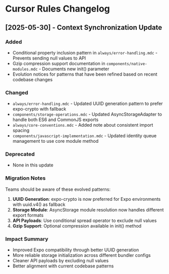 # Cursor Rules Changelog

## [2025-05-30] - Context Synchronization Update

### Added
- Conditional property inclusion pattern in `always/error-handling.mdc` - Prevents sending null values to API
- Gzip compression support documentation in `components/native-modules.mdc` - Documents new init() parameter
- Evolution notices for patterns that have been refined based on recent codebase changes

### Changed
- `always/error-handling.mdc` - Updated UUID generation pattern to prefer expo-crypto with fallback
- `components/storage-operations.mdc` - Updated AsyncStorageAdapter to handle both ES6 and CommonJS exports
- `always/core-conventions.mdc` - Added note about consistent import spacing
- `components/javascript-implementation.mdc` - Updated identity queue management to use core module method

### Deprecated
- None in this update

### Migration Notes
Teams should be aware of these evolved patterns:
1. **UUID Generation**: expo-crypto is now preferred for Expo environments with uuid.v4() as fallback
2. **Storage Module**: AsyncStorage module resolution now handles different export formats
3. **API Payloads**: Use conditional spread operator to exclude null values
4. **Gzip Support**: Optional compression available in init() method

### Impact Summary
- Improved Expo compatibility through better UUID generation
- More reliable storage initialization across different bundler configs
- Cleaner API payloads by excluding null values
- Better alignment with current codebase patterns